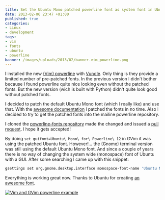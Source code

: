 ```yaml
---
title: Set the Ubuntu Mono patched powerline font as system font in Ubuntu
date: 2013-02-06 23:47 +01:00
published: true
categories:
- Linux
- development
tags:
- vim
- fonts
- ubuntu
- powerline
banner: /images/uploads/2013/02/banner-vim_powerline.png
---
```


I installed the new [(Vim) powerline](https://github.com/Lokaltog/powerline) with [Vundle](https://github.com/gmarik/vundle). Only thing is they provide a limited number of pre-patched fonts. In the previous version I didn't bother because I found powerline quite nice looking even without the patched fonts. But the new version (wich is built with Python) didn't quite look good without patched fonts.

I decided to patch the default Ubuntu Mono font (which I really like) and use that. With the [awesome documentation](http://lokaltog.github.com/powerline/fontpatching.html) I patched the fonts in no time. Also I decided to try to get the patched fonts into the mailine powerline repository.

I cloned the [powerline-fonts repository](https://github.com/Lokaltog/powerline-fonts) made the changed and issued a [pull request](https://github.com/Lokaltog/powerline-fonts/pull/13). I hope it gets accepted!

By doing `set guifont=Ubuntu\ Mono\ for\ Powerline\ 12` in GVim it was using the patched Ubuntu font. However!... the (Gnome) terminal version was still using the default Ubuntu Mono font. And since a couple of years there is no way of changing the system wide (monospace) font of Ubuntu with a GUI. After some searching I came up with this snippet:

``` bash
gsettings set org.gnome.desktop.interface monospace-font-name 'Ubuntu Mono for Powerline 13'
```

Everything is working great now. Thanks to Ubuntu for creating [an awesome font](http://font.ubuntu.com/).

[![Vim and GVim powerline example](/images/uploads/2013/02/vim-and-gvim-powerline-example.jpg)](/images/uploads/2013/02/vim-and-gvim-powerline-example.jpg)